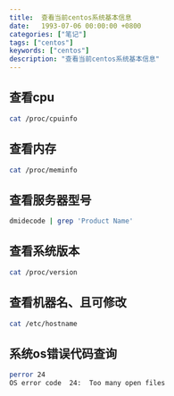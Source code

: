 ```yaml
---
title:  查看当前centos系统基本信息
date:   1993-07-06 00:00:00 +0800
categories: ["笔记"]
tags: ["centos"]
keywords: ["centos"]
description: "查看当前centos系统基本信息"
---
```




查看cpu
---
```bash
cat /proc/cpuinfo
```

查看内存
---
```bash
cat /proc/meminfo
```

查看服务器型号
---
```bash
dmidecode | grep 'Product Name'    
```

查看系统版本
---
```bash
cat /proc/version
```

查看机器名、且可修改
---
```bash
cat /etc/hostname
```

系统os错误代码查询
---
```bash
perror 24
OS error code  24:  Too many open files
```
